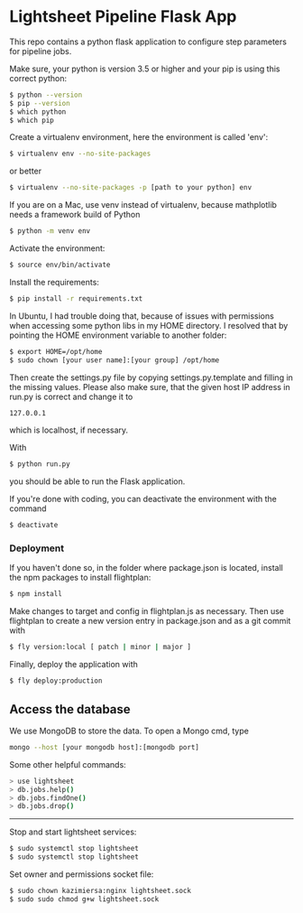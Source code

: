 # Lightsheet Pipeline Flask App

This repo contains a python flask application to configure step parameters for pipeline jobs.

Make sure, your python is version 3.5 or higher and your pip is using this correct python:

```bash
$ python --version
$ pip --version
$ which python
$ which pip
```

Create a virtualenv environment, here the environment is called 'env':

```bash
$ virtualenv env --no-site-packages
```

or better

```bash
$ virtualenv --no-site-packages -p [path to your python] env
```

If you are on a Mac, use venv instead of virtualenv, because mathplotlib needs a framework build of Python

```bash
$ python -m venv env
```

Activate the environment:

```bash
$ source env/bin/activate
```

Install the requirements:

```bash
$ pip install -r requirements.txt
```

In Ubuntu, I had trouble doing that, because of issues with permissions when accessing some python libs in my HOME directory. I resolved that by pointing the HOME environment variable to another folder:

```bash
$ export HOME=/opt/home
$ sudo chown [your user name]:[your group] /opt/home
```

Then create the settings.py file by copying settings.py.template and filling in the missing values. Please also make sure, that the given host IP address in run.py is correct and change it to

```bash
127.0.0.1
```

which is localhost, if necessary.

With

```bash
$ python run.py
```

you should be able to run the Flask application.

If you're done with coding, you can deactivate the environment with the command

```bash
$ deactivate
```

### Deployment

If you haven't done so, in the folder where package.json is located, install the npm packages to install flightplan:

```bash
$ npm install
```

Make changes to target and config in flightplan.js as necessary. Then use flightplan to create a new version entry in package.json and as a git commit with

```bash
$ fly version:local [ patch | minor | major ]
```

Finally, deploy the application with

```bash
$ fly deploy:production
```

## Access the database

We use MongoDB to store the data. To open a Mongo cmd, type

```bash
mongo --host [your mongodb host]:[mongodb port]
```

Some other helpful commands:
```bash
> use lightsheet
> db.jobs.help()
> db.jobs.findOne()
> db.jobs.drop()
```
--------

Stop and start lightsheet services:

```bash
$ sudo systemctl stop lightsheet
$ sudo systemctl stop lightsheet
```

Set owner and permissions socket file:

```bash
$ sudo chown kazimiersa:nginx lightsheet.sock
$ sudo sudo chmod g+w lightsheet.sock
```